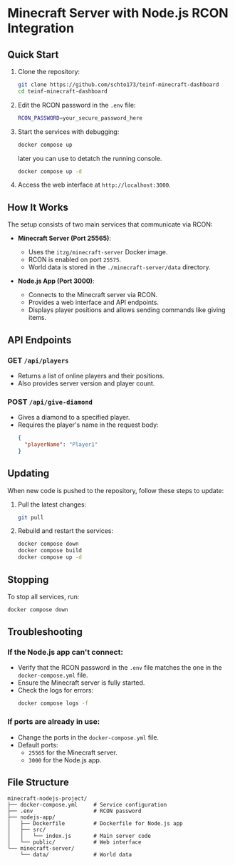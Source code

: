 
# Minecraft Server with Node.js RCON Integration

## Quick Start

1. Clone the repository:
   ```bash
   git clone https://github.com/schto173/teinf-minecraft-dashboard
   cd teinf-minecraft-dashboard
   ```

2. Edit the RCON password in the `.env` file:
   ```bash
   RCON_PASSWORD=your_secure_password_here
   ```

3. Start the services with debugging:
   ```bash
   docker compose up
   ```
   later you can use to detatch the running console.
      ```bash
   docker compose up -d
   ```

4. Access the web interface at `http://localhost:3000`.

## How It Works

The setup consists of two main services that communicate via RCON:

- **Minecraft Server (Port 25565)**:
  - Uses the `itzg/minecraft-server` Docker image.
  - RCON is enabled on port `25575`.
  - World data is stored in the `./minecraft-server/data` directory.

- **Node.js App (Port 3000)**:
  - Connects to the Minecraft server via RCON.
  - Provides a web interface and API endpoints.
  - Displays player positions and allows sending commands like giving items.

## API Endpoints

### GET `/api/players`
- Returns a list of online players and their positions.
- Also provides server version and player count.

### POST `/api/give-diamond`
- Gives a diamond to a specified player.
- Requires the player's name in the request body:
  ```json
  {
    "playerName": "Player1"
  }
  ```

## Updating

When new code is pushed to the repository, follow these steps to update:

1. Pull the latest changes:
   ```bash
   git pull
   ```

2. Rebuild and restart the services:
   ```bash
   docker compose down
   docker compose build
   docker compose up -d
   ```

## Stopping

To stop all services, run:
```bash
docker compose down
```

## Troubleshooting

### If the Node.js app can't connect:
- Verify that the RCON password in the `.env` file matches the one in the `docker-compose.yml` file.
- Ensure the Minecraft server is fully started.
- Check the logs for errors:
  ```bash
  docker compose logs -f
  ```

### If ports are already in use:
- Change the ports in the `docker-compose.yml` file.
- Default ports:
  - `25565` for the Minecraft server.
  - `3000` for the Node.js app.

## File Structure

```
minecraft-nodejs-project/
├── docker-compose.yml     # Service configuration
├── .env                   # RCON password
├── nodejs-app/         
│   ├── Dockerfile         # Dockerfile for Node.js app
│   ├── src/            
│   │   └── index.js       # Main server code
│   └── public/            # Web interface
└── minecraft-server/   
    └── data/              # World data
```
```